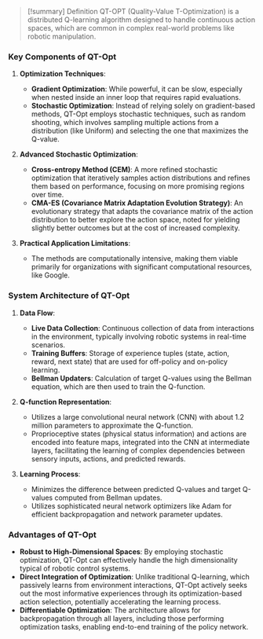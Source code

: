 > [!summary] Definition
>  QT-OPT (Quality-Value T-Optimization) is a distributed Q-learning algorithm designed to handle continuous action spaces, which are common in complex real-world problems like robotic manipulation.

### Key Components of QT-Opt

1. **Optimization Techniques**:
    
    - **Gradient Optimization**: While powerful, it can be slow, especially when nested inside an inner loop that requires rapid evaluations.
    - **Stochastic Optimization**: Instead of relying solely on gradient-based methods, QT-Opt employs stochastic techniques, such as random shooting, which involves sampling multiple actions from a distribution (like Uniform) and selecting the one that maximizes the Q-value.
2. **Advanced Stochastic Optimization**:
    
    - **Cross-entropy Method (CEM)**: A more refined stochastic optimization that iteratively samples action distributions and refines them based on performance, focusing on more promising regions over time.
    - **CMA-ES (Covariance Matrix Adaptation Evolution Strategy)**: An evolutionary strategy that adapts the covariance matrix of the action distribution to better explore the action space, noted for yielding slightly better outcomes but at the cost of increased complexity.
3. **Practical Application Limitations**:
    
    - The methods are computationally intensive, making them viable primarily for organizations with significant computational resources, like Google.

### System Architecture of QT-Opt

1. **Data Flow**:
    
    - **Live Data Collection**: Continuous collection of data from interactions in the environment, typically involving robotic systems in real-time scenarios.
    - **Training Buffers**: Storage of experience tuples (state, action, reward, next state) that are used for off-policy and on-policy learning.
    - **Bellman Updaters**: Calculation of target Q-values using the Bellman equation, which are then used to train the Q-function.
2. **Q-function Representation**:
    
    - Utilizes a large convolutional neural network (CNN) with about 1.2 million parameters to approximate the Q-function.
    - Proprioceptive states (physical status information) and actions are encoded into feature maps, integrated into the CNN at intermediate layers, facilitating the learning of complex dependencies between sensory inputs, actions, and predicted rewards.
3. **Learning Process**:
    
    - Minimizes the difference between predicted Q-values and target Q-values computed from Bellman updates.
    - Utilizes sophisticated neural network optimizers like Adam for efficient backpropagation and network parameter updates.

### Advantages of QT-Opt

- **Robust to High-Dimensional Spaces**: By employing stochastic optimization, QT-Opt can effectively handle the high dimensionality typical of robotic control systems.
- **Direct Integration of Optimization**: Unlike traditional Q-learning, which passively learns from environment interactions, QT-Opt actively seeks out the most informative experiences through its optimization-based action selection, potentially accelerating the learning process.
- **Differentiable Optimization**: The architecture allows for backpropagation through all layers, including those performing optimization tasks, enabling end-to-end training of the policy network.